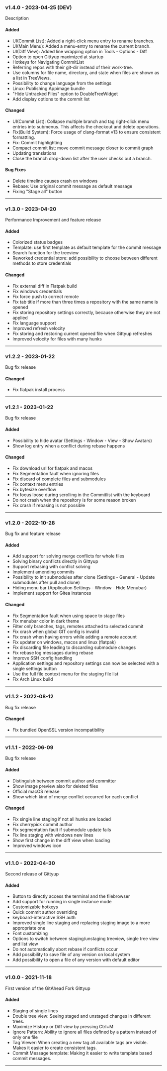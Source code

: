 ### v1.4.0 - 2023-04-25 (DEV)

Description

#### Added

* UI(Commit List): Added a right-click menu entry to rename branches.
* UI(Main Menu): Added a menu-entry to rename the current branch.
* UI(Diff View): Added line wrapping option in Tools - Options - Diff
* Option to open Gittyup maximized at startup
* Hotkeys for Navigating CommitList
* Referring repos with their git-dir instead of their work-tree.
* Use columns for file name, directory, and state when files are shown as a list in TreeViews.
* Possibility to change language from the settings
* Linux: Publishing Appimage bundle
* "Hide Untracked Files" option to DoubleTreeWidget
* Add display options to the commit list

#### Changed

* UI(Commit List): Collapse multiple branch and tag right-click menu entries
                   into submenus. This affects the checkout and delete operations.
* Fix(Build System): Force usage of clang-format v13 to ensure consistent formatting.
* Fix: Commit highlighting
* Compact commit list: move commit message closer to commit graph
* Updating translations
* Close the branch drop-down list after the user checks out a branch.

#### Bug Fixes

* Delete timeline causes crash on windows
* Rebase: Use original commit message as default message
* Fixing "Stage all" button

----

### v1.3.0 - 2023-04-20

Performance Improvement and feature release

#### Added

* Colorized status badges
* Template: use first template as default template for the commit message
* Search function for the treeview
* Reworked credential store: add possibility to choose between different methods to store credentials

#### Changed

* Fix external diff in Flatpak build
* Fix windows credentials
* Fix force push to correct remote
* Fix tab title if more than three times a repository with the same name is opened
* Fix storing repository settings correctly, because otherwise they are not applied
* Fix language support
* Improved refresh velocity
* Fix storing and restoring current opened file when Gittyup refreshes
* Improved velocity for files with many hunks

----

### v1.2.2 - 2023-01-22

Bug fix release

#### Changed

* Fix flatpak install process

----

### v1.2.1 - 2023-01-22

Bug fix release

#### Added
* Possibility to hide avatar (Settings - Window - View - Show Avatars)
* Show log entry when a conflict during rebase happens

#### Changed

* Fix download url for flatpak and macos
* Fix Segmentation fault when ignoring files
* Fix discard of complete files and submodules
* Fix context menu entries
* Fix bytesize overflow
* Fix focus loose during scrolling in the Commitlist with the keyboard
* Do not crash when the repository is for some reason broken
* Fix crash if rebasing is not possible

----

### v1.2.0 - 2022-10-28

Bug fix and feature release

#### Added
* Add support for solving merge conflicts for whole files
* Solving binary conflicts directly in Gittyup
* Support rebasing with conflict solving
* Implement amending commits
* Possibility to init submodules after clone (Settings - General - Update submodules after pull and clone)
* Hiding menu bar (Application Settings - Window - Hide Menubar)
* Implement support for Gitea instances

#### Changed
* Fix Segmentation fault when using space to stage files
* Fix menubar color in dark theme
* Filter only branches, tags, remotes attached to selected commit
* Fix crash when global GIT config is invalid
* Fix crash when having errors while adding a remote account
* Fix updater on windows, macos and linux (flatpak)
* Fix discarding file leading to discarding submodule changes
* Fix rebase log messages during rebase
* Improve SSH config handling
* Application settings and repository settings can now be selected with a single settings button
* Use the full file context menu for the staging file list
* Fix Arch Linux build

----

### v1.1.2 - 2022-08-12

Bug fix release

#### Changed

* Fix bundled OpenSSL version incompatibility

----

### v1.1.1 - 2022-06-09

Bug fix release

#### Added
* Distinguish between commit author and committer
* Show image preview also for deleted files
* Official macOS release
* Show which kind of merge conflict occurred for each conflict

#### Changed
* Fix single line staging if not all hunks are loaded
* Fix cherrypick commit author
* Fix segmentation fault if submodule update fails
* Fix line staging with windows new lines
* Show first change in the diff view when loading
* Improved windows icon

----

### v1.1.0 - 2022-04-30

Second release of Gittyup

#### Added
* Button to directly access the terminal and the filebrowser
* Add support for running in single instance mode
* Customizable hotkeys
* Quick commit author overriding
* keyboard-interactive SSH auth
* Improved single line staging and replacing staging image to a more appropriate one
* Font customizing
* Options to switch between staging/unstaging treeview, single tree view and list view
* Do not automatically abort rebase if conflicts occur
* Add possibility to save file of any version on local system
* Add possibility to open a file of any version with default editor

----

### v1.0.0 - 2021-11-18

First version of the GitAhead Fork Gittyup

#### Added
* Staging of single lines
* Double tree view: Seeing staged and unstaged changes in different trees.
* Maximize History or Diff view by pressing Ctrl+M
* Ignore Pattern: Ability to ignore all files defined by a pattern instead of only one file
* Tag Viewer: When creating a new tag all available tags are visible. Makes it easier to create consistent tags.
* Commit Message template: Making it easier to write template based commit messages.

----
